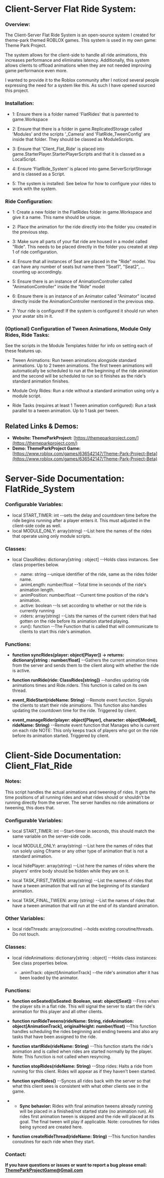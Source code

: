 # Client-Server Flat Ride System:
### Overview:
The Client-Server Flat Ride System is an open-source system I created for theme-park themed ROBLOX games.
This system is used in my own game: Theme Park Project. 

The system allows for the client-side to handle all ride animations, this increases performance and eliminates latency. Additionally, this system allows clients to offload animations when they are not needed improving game performance even more.

I wanted to provide it to the Roblox community after I noticed several people expressing the need for a system like this. 
As such I have opened sourced this project.

### Installation:
+ 1: Ensure there is a folder named 'FlatRides' that is parented to game.Workspace
+ 2: Ensure that there is a folder in game.ReplicatedStorage called 'Modules' and the scripts '_Camera' and 'FlatRide_TweenConfig' are inside that folder. They should be classed as ModuleScripts.
+ 3: Ensure that 'Client_Flat_Ride' is placed into game.StarterPlayer.StarterPlayerScripts and that it is classed as a LocalScript.
+ 4: Ensure 'FlatRide_System' is placed into game.ServerScriptStorage and is classed as a Script.

+ 5: The system is installed: See below for how to configure your rides to work with the system.

### Ride Configuration:
+ 1: Create a new folder in the FlatRides folder in game.Workspace and give it a name. This name should be unique.
+ 2: Place the animation for the ride directly into the folder you created in the previous step.
+ 3: Make sure all parts of your flat ride are housed in a model called "Ride". This needs to be placed directly in the folder you created at step 1 of ride configuration.
+ 4: Ensure that all instances of Seat are placed in the "Ride" model. You can have any number of seats but name them "Seat1", "Seat2", ... counting up accordingly.
+ 5: Ensure there is an instance of AnimationController called "AnimationController" inside the "Ride" model
+ 6: Ensure there is an instance of an Animator called "Animator" located directly inside the AnimationController mentioned in the previous step.

+ 7: Your ride is configured! If the system is configured it should run when your avatar sits in it.

### (Optional) Configuration of Tween Animations, Module Only Rides, Ride Tasks:
See the scripts in the Module Templates folder for info on setting each of these features up.
+ Tween Animations: Run tween animations alongside standard animations. Up to 2 tween animations. The first tween animations will automatically be scheduled to run at the beginning of the ride animation and the second will be scheduled to run so it finishes as the ride's standard animation finishes.

+ Module Only Rides: Run a ride without a standard animation using only a module script.

+ Ride Tasks (requires at least 1 Tween animation configured): Run a task parallel to a tween animation. Up to 1 task per tween.

## Related Links & Demos:
+ **Website: ThemeParkProject:** [https://themeparkproject.com/](https://themeparkproject.com/)
+ **Demo: ThemeParkProject Game:** [https://www.roblox.com/games/636542147/Theme-Park-Project-Beta](https://www.roblox.com/games/636542147/Theme-Park-Project-Beta)


# Server-Side Documentation: FlatRide_System
### Configurable Variables:
+ local START_TIMER: int  --sets the delay and countdown time before the ride begins running after a player enters it. This must adjusted in the client-side code as well.
+ local MODULE_ONLY: array(string) --List here the names of the rides that operate using only module scripts.

### Classes:
+ local ClassRides: dictionary[string : object] --Holds class instances. See class properties below.
  
  + .name: string --unique identifier of the ride, same as the rides folder name.
  + .animLength: number/float --Total time in seconds of the ride's animation length.
  + .animPosition: number/float --Current time position of the ride's animation.
  + .active: boolean --Is set according to whether or not the ride is currently running
  + .riders: array(string) --Lists the names of the current riders that had gotten on the ride before its animation started playing.
  + .run(): function --The Function that is called that will communicate to clients to start this ride's animation.

### Functions:
+ **function syncRides(player: object[Player]) -> returns: dictionary[string : number/float]** --Gathers the current animation times from the server and sends them to the client along with whether the ride is active.
  
  
+ **function runRide(ride: ClassRides[string])** --handles updating ride animations times and Ride.riders. This function is called on its own thread.
  
+ **event_RideStart(rideName: String)** --Remote event function. Signals the clients to start their ride animations. This function also handles updating the countdown time for the ride. Triggered by client.
  
+ **event_manageRider(player: object[Player], character: object[Model], rideName: String)** --Remote event function that Manages who is current on each ride NOTE: This only keeps track of players who got on the ride before its animation started. Triggered by client.

# Client-Side Documentation: Client_Flat_Ride
### Notes:
This script handles the actual animations and tweening of rides. 
It gets the time positions of all running rides and what rides should or shouldn't be running 
directly from the server. The server handles no ride animations or tweening, this does that.

### Configurable Variables:
+ local START_TIMER: int --Start-timer in seconds, this should match the same variable on the server-side code.
  
+ local MODULE_ONLY: array(string) --List here the names of rides that run solely using Cframe or any other type of animation that is not a standard animation.
  
+ local hidePlayer: array(string) --List here the names of rides where the players' entire body should be hidden while they are on it.
  
+ local TASK_FIRST_TWEEN: array(string) --List the names of rides that have a tween animation that will run at the beginning of its standard animation.
  
+ local TASK_FINAL_TWEEN: array (string) --List the names of rides that have a tween animation that will run at the end of its standard animation.

### Other Variables:
+ local rideThreads: array(coroutine) --holds existing coroutine/threads. Do not touch.

### Classes:
+ local rideAnimations: dictionary[string : object] --Holds class instances: See class properties below.
  
  + .animTrack: object[AnimationTrack] --the ride's animation after it has been loaded by the animator.

### Functions:
+ **function onSeated(isSeated: Boolean, seat: object[Seat])** --Fires when the player sits in a flat ride. This will signal the server to start the ride's animation for this player and all other clients.
  
+ **function runRideTweens(rideName: String, rideAnimation: object[AnimationTrack], originalHeight: number/float)** --This function handles scheduling the rides beginning and ending tweens and also any tasks that have been assigned to the ride.
  
+ **function startRide(rideName: String)** --This function starts the ride's animation and is called when rides are started normally by the player. Note: This function is not called when resyncing.
  
+ **function stopRides(rideName: String)** --Stop rides: Halts a ride from running for this client. Rides will appear as if they haven't been started.

+  **function syncRides()** --Synces all rides back with the server so that what this client sees is consistent with what other clients see in the game.
  + + **Sync behavior:** Rides with final animation tweens already running will be placed in a finished/not started state (no animation run). All rides first animation tween is skipped and the ride will placed at its goal. The final tween will play if applicable. Note: coroutines for rides being synced are created here.

+  **function createRideThread(rideName: String)** --This function handles coroutines for each ride when they start.

### Contact:
**If you have questions or issues or want to report a bug please email: ThemeParkProjectGame@Gmail.com**
